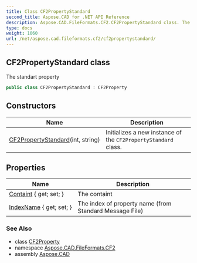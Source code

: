 ```yaml
---
title: Class CF2PropertyStandard
second_title: Aspose.CAD for .NET API Reference
description: Aspose.CAD.FileFormats.CF2.CF2PropertyStandard class. The standart property
type: docs
weight: 1060
url: /net/aspose.cad.fileformats.cf2/cf2propertystandard/
---
```

## CF2PropertyStandard class

The standart property

```csharp
public class CF2PropertyStandard : CF2Property
```

## Constructors

| Name | Description |
| --- | --- |
| [CF2PropertyStandard](cf2propertystandard/)(int, string) | Initializes a new instance of the `CF2PropertyStandard` class. |

## Properties

| Name | Description |
| --- | --- |
| [Containt](../../aspose.cad.fileformats.cf2/cf2property/containt/) { get; set; } | The containt |
| [IndexName](../../aspose.cad.fileformats.cf2/cf2propertystandard/indexname/) { get; set; } | The index of property name (from Standard Message File) |

### See Also

* class [CF2Property](../cf2property/)
* namespace [Aspose.CAD.FileFormats.CF2](../../aspose.cad.fileformats.cf2/)
* assembly [Aspose.CAD](../../)


